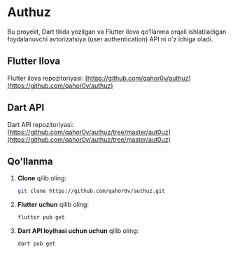 # Authuz

Bu proyekt, Dart tilida yozilgan va Flutter ilova qo'llanma orqali ishlatiladigan foydalanuvchi avtorizatsiya (user authentication) API ni o'z ichiga oladi.

## Flutter Ilova

Flutter ilova repozitoriyasi: [https://github.com/qahor0v/authuz](https://github.com/qahor0v/authuz)

## Dart API

Dart API repozitoriyasi: [https://github.com/qahor0v/authuz/tree/master/aut0uz](https://github.com/qahor0v/authuz/tree/master/aut0uz)

## Qo'llanma

1. **Clone** qilib oling:
   ```bash
   git clone https://github.com/qahor0v/authuz.git

   
2. **Flutter uchun** qilib oling:
   ```bash
   flutter pub get

3. **Dart API loyihasi uchun uchun** qilib oling:
   ```bash
   dart pub get


 
